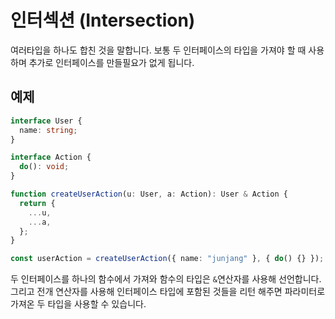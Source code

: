 # 인터섹션 (Intersection)

여러타입을 하나도 합친 것을 말합니다. 보통 두 인터페이스의 타입을 가져야 할 때 사용하며 추가로 인터페이스를 만들필요가 없게 됩니다.

## 예제

```ts
interface User {
  name: string;
}

interface Action {
  do(): void;
}

function createUserAction(u: User, a: Action): User & Action {
  return {
    ...u,
    ...a,
  };
}

const userAction = createUserAction({ name: "junjang" }, { do() {} });
```

두 인터페이스를 하나의 함수에서 가져와 함수의 타입은 `&`연산자를 사용해 선언합니다.<br />
그리고 전개 연산자를 사용해 인터페이스 타입에 포함된 것들을 리턴 해주면 파라미터로 가져온 두 타입을 사용할 수 있습니다.
